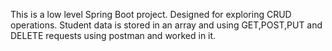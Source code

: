 This is a low level Spring Boot project. Designed for exploring CRUD operations. Student data is stored in an array and using GET,POST,PUT and DELETE requests using postman and worked in it.  
